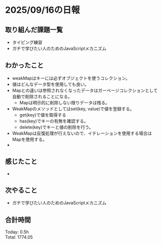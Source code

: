 # 2025/09/16の日報
## 取り組んだ課題一覧
* タイピング練習
* ガチで学びたい人のためのJavaScriptメカニズム
## わかったこと 
* weakMapはキーには必ずオブジェクトを使うコレクション。
* 値はどんなデータ型を使用しても良い。
* Mapとの違いは参照されなくなったデータはガーベージコレクションとして自動で削除されることになる。
  *  Mapは明示的に削除しない限りデータは残る。
* WeakMapのメソッドとしてはset(key, value)で値を登録する。
  * get(key)で値を取得する
  * has(key)でキーの有無を確認する。
  * delete(key)でキーと値の削除を行う。
* WeakMapは反復処理が行えないので、イテレーションを使用する場合はMapを使用する。
*        
## 感じたこと
* 
## 次やること
* ガチで学びたい人のためのJavaScriptメカニズム
##  合計時間 
Today: 0.5h<br>
Total: 1774.05
